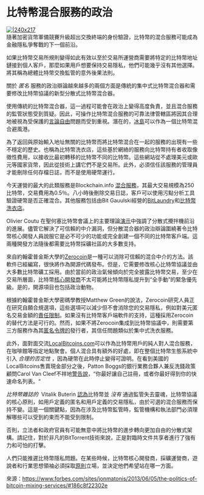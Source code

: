 # 比特幣混合服務的政治
[![|240x217](https://b-i.forbesimg.com/jonmatonis/files/2013/06/laundry-300x271.png)](http://b-i.forbesimg.com/jonmatonis/files/2013/06/laundry.png)    
隨著加密貨幣軍備競賽升級超出交換終端的身份驗證，比特幣的混合服務可能成為金融隱私爭奪戰的下一個前沿。

如果比特幣交易所規則變得如此有效以至於交易所運營商需要將特定的比特幣地址鏈接到個人客戶，那麼如果用戶想要保持交易隱私，他們可能幾乎沒有其他選擇。將其稱為總體比特幣交換監管的意外後果法則。

關於 *匿名* 服務的政治辯論越來越多的兩個方面是傳統的集中式比特幣混合器和需要修改比特幣協議的新型分散式比特幣混合器。

使用傳統的比特幣混合器，這一過程可能會在政治上變得高度負責，並且混合服務的監管狀態受到質疑。因此，可操作比特幣混合服務的可靠法律管轄區將因其合理地被視為受保護的[言論自由](http://bitcoinmagazine.com/freedom-of-speech-in-financial-commerce/)問題而受到重視。潛在的，[冰島](http://articles.latimes.com/2011/apr/02/world/la-fg-iceland-free-speech-20110403)可以作為一個比特幣混合避風港。

為了返回與原始輸入地址無關的比特幣而將比特幣混合在一起的服務的出現有一些不穩定的歷史。也稱為比特幣洗衣店，這些基於網絡的服務向比特幣持有者收取像徵性費用，以接收比最初轉移的比特幣不同的比特幣。這些網站從不處理美元或歐元等國家貨幣，因此從技術上講它們不是交易所。此外，必須信任該服務的管理員才能刪除任何存檔日誌，而不是使用硬幣運行。

今天運營的最大的此類服務是Blockchain.info [混合服務](https://blockchain.info/wallet/send-shared)，其最大交易規模為250比特幣，交易費用為0.5％。八小時後刪除交易日誌，客戶可以使用污點分析工具驗證硬幣是否正確混合。其他服務包括由Bit Gauulski經營的[BitLaundry](http://app.bitlaundry.com/)和[比特幣洗衣店](http://bitcoinlaundry.com/)。

Olivier Coutu 在聖何塞比特幣會議上的主要理論[演示](http://www.youtube.com/watch?v=6lozzuOBl1Q)中強調了分散式攪拌機前沿的進展。儘管它解決了可信賴的中介漏洞，但分散混合器的政治辯論圍繞著令比特幣核心開發人員說服它是必不可少的功能或完全創建一個不同的比特幣客戶端。這兩種開發方法隨後都需要比特幣採礦社區的大多數支持。

來自約翰霍普金斯大學的[Zerocoin](http://zerocoin.org/)是一種可以消除可信賴的混合中介的方法。該軟件已經編寫，很快將作為開源代碼發布。但是，它需要修改核心比特幣協議並由大多數比特幣礦工採用。由於當前的政治氣候傾向於完全披露比特幣交易，至少在交易所層面，比特幣[核心開發商](http://bitcoin.org/en/development)不太可能將比特幣隱私提升到“全手動”的緊急優先級。是的，開源項目也包括政治動物。

根據約翰霍普金斯大學密碼學教授Matthew Green的說法，Zerocoin研究人員正在研究自願合規選項，這些選項可以減少但不會消除您的交易隱私，例如對美元匿名交易金額的[責任限制](https://www.cs.jhu.edu/~susan/papers/CHL06.pdf)。如果沒有比特幣客戶端軟件的支持，這種採用Zerocoin的替代方法是可行的。然而，如果不將Zerocoin集成到比特幣協議中，則需要第三方服務作為其[匿名令牌的](http://www.forbes.com/sites/andygreenberg/2013/04/12/zerocoin-add-on-for-bitcoin-could-make-it-truly-anonymous-and-untraceable/)發行者，其信任問題類似於集中式洗衣服務。

此外，面對面交流[LocalBitcoins.com](http://localbitcoins.com/)可以作為比特幣用戶的純人對人混合服務，在咖啡館等指定地點聚會。個人混合具有額外的好處，即在整個比特幣生態系統中引入 *合理的否定性* ，因為硬幣在此時停止變得可證明。在看到美國的LocalBitcoins售賣現金部分之後，Patton Boggs的銀行業務合夥人兼反洗錢政策顧問Carol Van Cleef不祥地[警告說](http://gata.org/node/12637)，“你最好讓自己註冊，或者你最好得到你的快速命名列表。“

*比特幣雜誌的*  Vitalik Buterin [認為](http://bitcoinmagazine.com/bitcoin-is-not-losing-its-soul-or-why-the-regulation-hysteria-is-missing-the-point/)比特幣並 *沒有* 通過監管失去靈魂，比特幣協議的核心原則，如用戶定義的匿名和用戶定義的交易隱私，由於可選的混合服務而保持不變。這是一個關鍵點，因為在涉及比特幣監管時，監管機構和執法部門必須理解哪些可以受到約束而不能受到限制。

否則，立法者和政府官員有可能無意中將比特幣的進步轉向更加自由的分散式架構。請記住，對於非凡的BitTorrent技術來說，正是對臨時文件共享者進行了強有力和可怕的打擊。

人們只能推遲比特幣隱私問題。在某些時候，比特幣核心開發商，採礦運營商，遊說者和行業思想領袖必須採取[原則](https://plus.google.com/u/0/112961607570158342254/posts/YLe37k7vonQ)立場，並決定他們希望站在哪一方面。

來源：https://www.forbes.com/sites/jonmatonis/2013/06/05/the-politics-of-bitcoin-mixing-services/#186c8f22302e